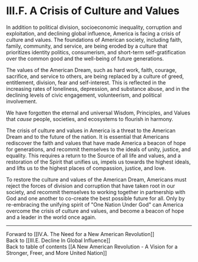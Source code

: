 # III.F. A Crisis of Culture and Values

In addition to political division, socioeconomic inequality, corruption and exploitation, and declining global influence, America is facing a crisis of culture and values. The foundations of American society, including faith, family, community, and service, are being eroded by a culture that prioritizes identity politics, consumerism, and short-term self-gratification over the common good and the well-being of future generations.

The values of the American Dream, such as hard work, faith, courage, sacrifice, and service to others, are being replaced by a culture of greed, entitlement, division, fear and self-interest. This is reflected in the increasing rates of loneliness, depression, and substance abuse, and in the declining levels of civic engagement, volunteerism, and political involvement.  

We have forgotten the eternal and universal Wisdom, Principles, and Values that *cause* people, societies, and ecosystems to flourish in harmony. 

The crisis of culture and values in America is a threat to the American Dream and to the future of the nation. It is essential that Americans rediscover the faith and values that have made America a beacon of hope for generations, and recommit themselves to the ideals of unity, justice, and equality. This requires a return to the Source of all life and values, and a restoration of the Spirit that unifies us, impels us towards the highest ideals, and lifts us to the highest places of compassion, justice, and love.

To restore the culture and values of the American Dream, Americans must reject the forces of division and corruption that have taken root in our society, and recommit themselves to working together in partnership with God and one another to co-create the best possible future for all. Only by re-embracing the unifying spirit of "One Nation Under God" can America overcome the crisis of culture and values, and become a beacon of hope and a leader in the world once again.

___

Forward to [[IV.A. The Need for a New American Revolution]]        
Back to [[III.E. Decline In Global Influence]]        
Back to table of contents [[A New American Revolution - A Vision for a Stronger, Freer, and More United Nation]]  